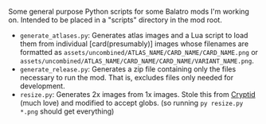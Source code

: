 Some general purpose Python scripts for some Balatro mods I'm working on.
Intended to be placed in a "scripts" directory in the mod root.

- `generate_atlases.py`: Generates atlas images and a Lua script to load them from individual [card(presumably)] images whose filenames are formatted as `assets/uncombined/ATLAS_NAME/CARD_NAME/CARD_NAME.png` or `assets/uncombined/ATLAS_NAME/CARD_NAME/CARD_NAME/VARIANT_NAME.png`.
- `generate_release.py`: Generates a zip file containing only the files necessary to run the mod. That is, excludes files only needed for development.
- `resize.py`: Generates 2x images from 1x images. Stole this from [Cryptid](https://github.com/MathIsFun0/Cryptid/blob/main/assets/1x/resize.py) (much love) and modified to accept globs. (so running `py resize.py *.png` should get everything)